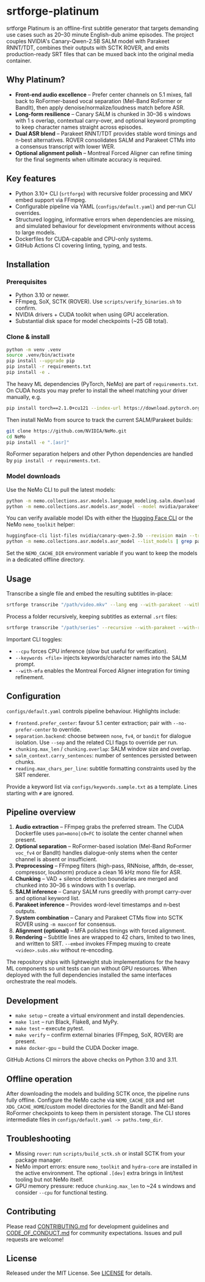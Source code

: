 # srtforge-platinum

srtforge Platinum is an offline-first subtitle generator that targets demanding
use cases such as 20–30 minute English-dub anime episodes. The project couples
NVIDIA's Canary-Qwen-2.5B SALM model with Parakeet RNNT/TDT, combines their
outputs with SCTK ROVER, and emits production-ready SRT files that can be muxed
back into the original media container.

## Why Platinum?

* **Front-end audio excellence** – Prefer center channels on 5.1 mixes, fall
  back to RoFormer-based vocal separation (Mel-Band RoFormer or BandIt), then
  apply denoise/normalize/loudness match before ASR.
* **Long-form resilience** – Canary SALM is chunked in 30–36 s windows with
  1 s overlap, contextual carry-over, and optional keyword prompting to keep
  character names straight across episodes.
* **Dual ASR blend** – Parakeet RNNT/TDT provides stable word timings and n-best
  alternatives. ROVER consolidates SALM and Parakeet CTMs into a consensus
  transcript with lower WER.
* **Optional alignment polish** – Montreal Forced Aligner can refine timing for
  the final segments when ultimate accuracy is required.

## Key features

* Python 3.10+ CLI (`srtforge`) with recursive folder processing and MKV embed
  support via FFmpeg.
* Configurable pipeline via YAML (`configs/default.yaml`) and per-run CLI
  overrides.
* Structured logging, informative errors when dependencies are missing, and
  simulated behaviour for development environments without access to large
  models.
* Dockerfiles for CUDA-capable and CPU-only systems.
* GitHub Actions CI covering linting, typing, and tests.

## Installation

### Prerequisites

* Python 3.10 or newer.
* FFmpeg, SoX, SCTK (ROVER). Use `scripts/verify_binaries.sh` to confirm.
* NVIDIA drivers + CUDA toolkit when using GPU acceleration.
* Substantial disk space for model checkpoints (~25 GB total).

### Clone & install

```bash
python -m venv .venv
source .venv/bin/activate
pip install --upgrade pip
pip install -r requirements.txt
pip install -e .
```

The heavy ML dependencies (PyTorch, NeMo) are part of
`requirements.txt`. On CUDA hosts you may prefer to install the wheel matching
your driver manually, e.g.

```bash
pip install torch==2.1.0+cu121 --index-url https://download.pytorch.org/whl/cu121
```

Then install NeMo from source to track the current SALM/Parakeet builds:

```bash
git clone https://github.com/NVIDIA/NeMo.git
cd NeMo
pip install -e ".[asr]"
```

RoFormer separation helpers and other Python dependencies are handled by `pip install -r requirements.txt`.

### Model downloads

Use the NeMo CLI to pull the latest models:

```bash
python -m nemo.collections.asr.models.language_modeling.salm.download --model nvidia/canary-qwen-2.5b
python -m nemo.collections.asr.models.asr_model --model nvidia/parakeet-tdt-0.6b-v2 --download
```

You can verify available model IDs with either the [Hugging Face CLI](https://huggingface.co/docs/huggingface_hub/quick-start#download-a-model)
or the NeMo `nemo_toolkit` helper:

```bash
huggingface-cli list-files nvidia/canary-qwen-2.5b --revision main --tree
python -m nemo.collections.asr.models.asr_model --list_models | grep parakeet
```

Set the `NEMO_CACHE_DIR` environment variable if you want to keep the models in
a dedicated offline directory.

## Usage

Transcribe a single file and embed the resulting subtitles in-place:

```bash
srtforge transcribe "/path/video.mkv" --lang eng --with-parakeet --with-rover --prefer-center --embed
```

Process a folder recursively, keeping subtitles as external `.srt` files:

```bash
srtforge transcribe "/path/series" --recursive --with-parakeet --with-rover --prefer-center
```

Important CLI toggles:

* `--cpu` forces CPU inference (slow but useful for verification).
* `--keywords <file>` injects keywords/character names into the SALM prompt.
* `--with-mfa` enables the Montreal Forced Aligner integration for timing
  refinement.

## Configuration

`configs/default.yaml` controls pipeline behaviour. Highlights include:

* `frontend.prefer_center`: favour 5.1 center extraction; pair with
  `--no-prefer-center` to override.
* `separation.backend`: choose between `none`, `fv4`, or `bandit` for dialogue
  isolation. Use `--sep` and the related CLI flags to override per run.
* `chunking.max_len` / `chunking.overlap`: SALM window size and overlap.
* `salm_context.carry_sentences`: number of sentences persisted between chunks.
* `reading.max_chars_per_line`: subtitle formatting constraints used by the SRT
  renderer.

Provide a keyword list via `configs/keywords.sample.txt` as a template. Lines
starting with `#` are ignored.

## Pipeline overview

1. **Audio extraction** – FFmpeg grabs the preferred stream. The CUDA Dockerfile
   uses `pan=mono|c0=FC` to isolate the center channel when present.
2. **Optional separation** – RoFormer-based isolation (Mel-Band RoFormer
   `voc_fv4` or BandIt) handles dialogue-only stems when the center channel is
   absent or insufficient.
3. **Preprocessing** – FFmpeg filters (high-pass, RNNoise, afftdn, de-esser,
   compressor, loudnorm) produce a clean 16 kHz mono file for ASR.
4. **Chunking** – VAD + silence detection boundaries are merged and chunked into
   30–36 s windows with 1 s overlap.
5. **SALM inference** – Canary SALM runs greedily with prompt carry-over and
   optional keyword list.
6. **Parakeet inference** – Provides word-level timestamps and n-best outputs.
7. **System combination** – Canary and Parakeet CTMs flow into SCTK ROVER using
   `-m maxconf` for consensus.
8. **Alignment (optional)** – MFA polishes timings with forced alignment.
9. **Rendering** – Subtitle lines are wrapped to 42 chars, limited to two lines,
   and written to SRT. `--embed` invokes FFmpeg muxing to create
   `<video>.subs.mkv` without re-encoding.

The repository ships with lightweight stub implementations for the heavy ML
components so unit tests can run without GPU resources. When deployed with the
full dependencies installed the same interfaces orchestrate the real models.

## Development

* `make setup` – create a virtual environment and install dependencies.
* `make lint` – run Black, Flake8, and MyPy.
* `make test` – execute pytest.
* `make verify` – confirm external binaries (FFmpeg, SoX, ROVER) are present.
* `make docker-gpu` – build the CUDA Docker image.

GitHub Actions CI mirrors the above checks on Python 3.10 and 3.11.

## Offline operation

After downloading the models and building SCTK once, the pipeline runs fully
offline. Configure the NeMo cache via `NEMO_CACHE_DIR` and set
`XDG_CACHE_HOME`/custom model directories for the BandIt and Mel-Band RoFormer
checkpoints to keep them in persistent storage. The CLI stores intermediate
files in `configs/default.yaml -> paths.temp_dir`.

## Troubleshooting

* Missing `rover`: run `scripts/build_sctk.sh` or install SCTK from your
  package manager.
* NeMo import errors: ensure `nemo_toolkit` and `hydra-core` are installed in the
  active environment. The optional `.[dev]` extra brings in lint/test tooling but
  not NeMo itself.
* GPU memory pressure: reduce `chunking.max_len` to ~24 s windows and consider
  `--cpu` for functional testing.

## Contributing

Please read [CONTRIBUTING.md](CONTRIBUTING.md) for development guidelines and
[CODE_OF_CONDUCT.md](CODE_OF_CONDUCT.md) for community expectations. Issues and
pull requests are welcome!

## License

Released under the MIT License. See [LICENSE](LICENSE) for details.
